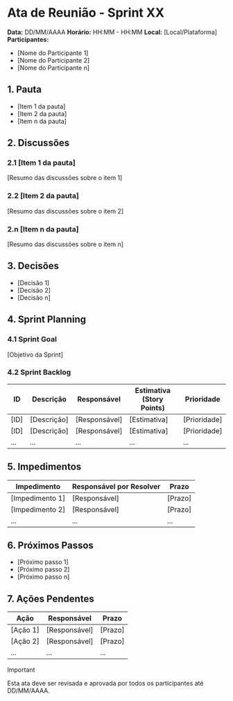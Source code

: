 # Ata de Reunião - Sprint XX

**Data:** DD/MM/AAAA
**Horário:** HH:MM - HH:MM
**Local:** [Local/Plataforma]
**Participantes:**

- [Nome do Participante 1]
- [Nome do Participante 2]
- [Nome do Participante n]

## 1. Pauta

- [Item 1 da pauta]
- [Item 2 da pauta]
- [Item n da pauta]

## 2. Discussões

### 2.1 [Item 1 da pauta]

[Resumo das discussões sobre o item 1]

### 2.2 [Item 2 da pauta]

[Resumo das discussões sobre o item 2]

### 2.n [Item n da pauta]

[Resumo das discussões sobre o item n]

## 3. Decisões

- [Decisão 1]
- [Decisão 2]
- [Decisão n]

## 4. Sprint Planning

### 4.1 Sprint Goal

[Objetivo da Sprint]

### 4.2 Sprint Backlog

| ID   | Descrição   | Responsável   | Estimativa (Story Points) | Prioridade   |
| ---- | ----------- | ------------- | ------------------------- | ------------ |
| [ID] | [Descrição] | [Responsável] | [Estimativa]              | [Prioridade] |
| [ID] | [Descrição] | [Responsável] | [Estimativa]              | [Prioridade] |
| ...  | ...         | ...           | ...                       | ...          |

## 5. Impedimentos

| Impedimento     | Responsável por Resolver | Prazo   |
| --------------- | ------------------------ | ------- |
| [Impedimento 1] | [Responsável]            | [Prazo] |
| [Impedimento 2] | [Responsável]            | [Prazo] |
| ...             | ...                      | ...     |

## 6. Próximos Passos

- [Próximo passo 1]
- [Próximo passo 2]
- [Próximo passo n]

## 7. Ações Pendentes

| Ação     | Responsável   | Prazo   |
| -------- | ------------- | ------- |
| [Ação 1] | [Responsável] | [Prazo] |
| [Ação 2] | [Responsável] | [Prazo] |
| ...      | ...           | ...     |

>[!IMPORTANT]
>Esta ata deve ser revisada e aprovada por todos os participantes até DD/MM/AAAA.
